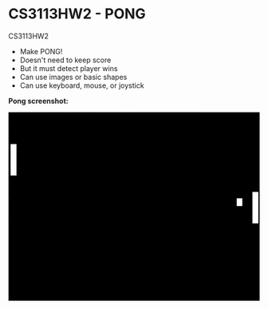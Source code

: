 ﻿CS3113HW2 - PONG
=========

CS3113HW2

* Make PONG!
* Doesn't need to keep score
* But it must detect player wins
* Can use images or basic shapes
* Can use keyboard, mouse, or joystick


**Pong screenshot:**

![Alt text](https://github.com/wheressswaldo/CS3113/blob/master/Pong/pong.png?raw=true "Pong")
